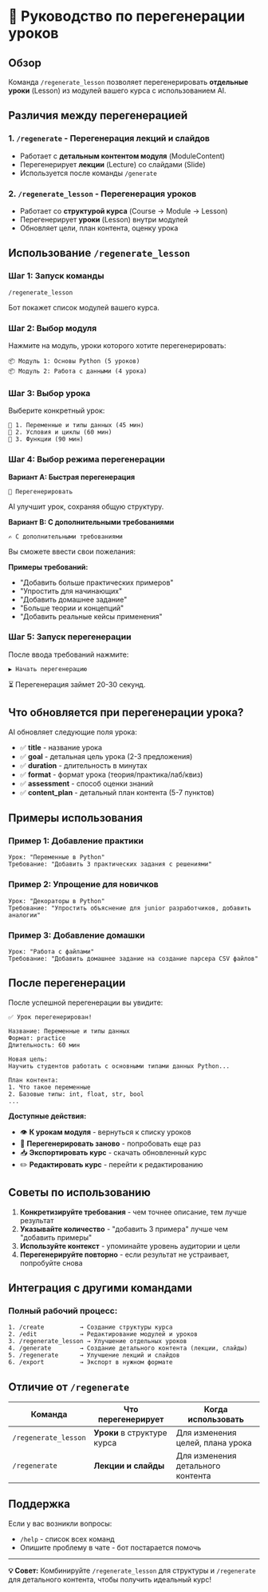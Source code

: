 # 🔄 Руководство по перегенерации уроков

## Обзор

Команда `/regenerate_lesson` позволяет перегенерировать **отдельные уроки** (Lesson) из модулей вашего курса с использованием AI.

## Различия между перегенерацией

### 1. `/regenerate` - Перегенерация лекций и слайдов
- Работает с **детальным контентом модуля** (ModuleContent)
- Перегенерирует **лекции** (Lecture) со слайдами (Slide)
- Используется после команды `/generate`

### 2. `/regenerate_lesson` - Перегенерация уроков
- Работает со **структурой курса** (Course → Module → Lesson)
- Перегенерирует **уроки** (Lesson) внутри модулей
- Обновляет цели, план контента, оценку урока

## Использование `/regenerate_lesson`

### Шаг 1: Запуск команды
```
/regenerate_lesson
```

Бот покажет список модулей вашего курса.

### Шаг 2: Выбор модуля
Нажмите на модуль, уроки которого хотите перегенерировать:
```
📦 Модуль 1: Основы Python (5 уроков)
📦 Модуль 2: Работа с данными (4 урока)
```

### Шаг 3: Выбор урока
Выберите конкретный урок:
```
📝 1. Переменные и типы данных (45 мин)
📝 2. Условия и циклы (60 мин)
📝 3. Функции (90 мин)
```

### Шаг 4: Выбор режима перегенерации

**Вариант A: Быстрая перегенерация**
```
🔄 Перегенерировать
```
AI улучшит урок, сохраняя общую структуру.

**Вариант B: С дополнительными требованиями**
```
✍️ С дополнительными требованиями
```
Вы сможете ввести свои пожелания:

**Примеры требований:**
- "Добавить больше практических примеров"
- "Упростить для начинающих"
- "Добавить домашнее задание"
- "Больше теории и концепций"
- "Добавить реальные кейсы применения"

### Шаг 5: Запуск перегенерации
После ввода требований нажмите:
```
▶️ Начать перегенерацию
```

⏳ Перегенерация займет 20-30 секунд.

## Что обновляется при перегенерации урока?

AI обновляет следующие поля урока:
- ✅ **title** - название урока
- ✅ **goal** - детальная цель урока (2-3 предложения)
- ✅ **duration** - длительность в минутах
- ✅ **format** - формат урока (теория/практика/лаб/квиз)
- ✅ **assessment** - способ оценки знаний
- ✅ **content_plan** - детальный план контента (5-7 пунктов)

## Примеры использования

### Пример 1: Добавление практики
```
Урок: "Переменные в Python"
Требование: "Добавить 3 практических задания с решениями"
```

### Пример 2: Упрощение для новичков
```
Урок: "Декораторы в Python"
Требование: "Упростить объяснение для junior разработчиков, добавить аналогии"
```

### Пример 3: Добавление домашки
```
Урок: "Работа с файлами"
Требование: "Добавить домашнее задание на создание парсера CSV файлов"
```

## После перегенерации

После успешной перегенерации вы увидите:
```
✅ Урок перегенерирован!

Название: Переменные и типы данных
Формат: practice
Длительность: 60 мин

Новая цель:
Научить студентов работать с основными типами данных Python...

План контента:
1. Что такое переменные
2. Базовые типы: int, float, str, bool
...
```

**Доступные действия:**
- 👁️ **К урокам модуля** - вернуться к списку уроков
- 🔄 **Перегенерировать заново** - попробовать еще раз
- 📥 **Экспортировать курс** - скачать обновленный курс
- ✏️ **Редактировать курс** - перейти к редактированию

## Советы по использованию

1. **Конкретизируйте требования** - чем точнее описание, тем лучше результат
2. **Указывайте количество** - "добавить 3 примера" лучше чем "добавить примеры"
3. **Используйте контекст** - упоминайте уровень аудитории и цели
4. **Перегенерируйте повторно** - если результат не устраивает, попробуйте снова

## Интеграция с другими командами

### Полный рабочий процесс:
```
1. /create          → Создание структуры курса
2. /edit            → Редактирование модулей и уроков
3. /regenerate_lesson → Улучшение отдельных уроков
4. /generate        → Создание детального контента (лекции, слайды)
5. /regenerate      → Улучшение лекций и слайдов
6. /export          → Экспорт в нужном формате
```

## Отличие от `/regenerate`

| Команда | Что перегенерирует | Когда использовать |
|---------|-------------------|-------------------|
| `/regenerate_lesson` | **Уроки** в структуре курса | Для изменения целей, плана урока |
| `/regenerate` | **Лекции и слайды** | Для изменения детального контента |

## Поддержка

Если у вас возникли вопросы:
- `/help` - список всех команд
- Опишите проблему в чате - бот постарается помочь

---

**💡 Совет:** Комбинируйте `/regenerate_lesson` для структуры и `/regenerate` для детального контента, чтобы получить идеальный курс!


